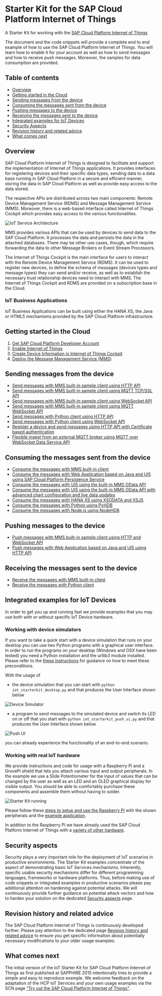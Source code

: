 # Starter Kit for the SAP Cloud Platform Internet of Things

A Starter Kit for working with the [SAP Cloud Platform Internet of Things](https://help.sap.com/viewer/product/SAP_CP_IOT_2.0/Cloud/en-US)

The document and the code snippets will provide a complete end to end example of how to use the SAP Cloud Platform Internet of Things. You will learn how to enable it for your account as
well as how to send messages and how to receive push messages. Moreover, the samples for data consumption are provided. 

## Table of contents

* [Overview](#overview)
* [Getting started in the Cloud](#getting-started-in-the-cloud)
* [Sending messages from the device](#sending-messages-from-the-device)
* [Consuming the messages sent from the device](#consuming-the-messages-sent-from-the-device)
* [Pushing messages to the device](#pushing-messages-to-the-device)
* [Receiving the messages sent to the device](#receiving-the-messages-sent-to-the-device)
* [Integrated examples for IoT Devices](#integrated-examples-for-iot-devices)
* [Security Aspects](#security-aspects)
* [Revision history and related advice](#revision-history-and-related-advice)
* [What comes next](#what-comes-next)

## Overview

SAP Cloud Platform Internet of Things is designed to facilitate and support the implementation of Internet of Things applications. 
It provides interfaces for registering devices and their specific data types, sending data to a data base running in 
SAP Cloud Platform in a secure and efficient manner, storing the data in SAP Cloud Platform as well as provide easy access to the data stored.

The respective APIs are distributed across two main components: Remote Device Management Service (RDMS) and Message Management Service (MMS). 
Moreover, there is a web-based interface called Internet of Things Cockpit which provides easy access to the various functionalities.

![IoT Service Architecture](../images/system_architecture.png "IoT Service Architecture")

MMS provides various APIs that can be used by devices to send data to the SAP Cloud Platform. It processes the data and persists the data 
in the attached databases. There may be other use cases, though, which require forwarding the data to other Message Brokers or Event Stream Processors.

The Internet of Things Cockpit is the main interface for users to interact with the Remote Device Management Service (RDMS). 
It can be used to register new devices, to define the schema of messages (devices types and message types) they can send and/or receive, 
as well as to establish the necessary trust relationship devices need to interact with MMS. The Internet of Things Cockpit and RDMS 
are provided on a subscription base in the Cloud.

### IoT Business Applications

IoT Business Applications can be built using either the HANA XS, the Java or HTML5 mechanisms provided by the SAP Cloud Platform infrastructure. 

## Getting started in the Cloud

1. [Get SAP Cloud Platform Developer Account](prerequisites/account)
2. [Enable Internet of Things](prerequisites/service)
3. [Create Device Information in Internet of Things Cockpit](prerequisites/cockpit)
4. [Deploy the Message Management Service (MMS)](prerequisites/mms)

## Sending messages from the device

* [Send messages with MMS built-in sample client using HTTP API](apps/built-in/sending/http)
* [Send messages with MMS built-in sample client using MQTT TCP/SSL API](apps/built-in/sending/mqtttcp)
* [Send messages with MMS built-in sample client using WebSocket API](apps/built-in/sending/ws)
* [Send messages with MMS built-in sample client using MQTT WebSocket API](apps/built-in/sending/mqttws)
* [Send messages with Python client using HTTP API](apps/python/sending/http)
* [Send messages with Python client using WebSocket API](apps/python/sending/ws)
* [Register a device and send messages using HTTP API with Certificate based authentication](apps/java/authentication/com.sap.iot.starterkit.cert)
* [Flexible ingest from an external MQTT broker using MQTT over WebSocket Data Service API](examples/java/com.sap.iot.starterkit.mqtt.ingest)

## Consuming the messages sent from the device

* [Consume the messages with MMS built-in client](apps/built-in/consumption)
* [Consume the messages with Web Application based on Java and UI5 using SAP Cloud Platform Persistence Service](apps/java/consumption)
* [Consume the messages with UI5 using the built-in MMS OData API](apps/ui5/consumption)
* [Consume the messages with UI5 using the built-in MMS OData API with advanced chart configuration and live data updates](apps/ui5/consumption-advanced)
* [Consume the messages with HANA XS using XSODATA and XSJS](apps/xs/consumption)
* [Consume the messages with Python using PyHDB](apps/python/consumption)
* [Consume the messages with Node.js using NodeHDB](apps/nodejs/consumption)

## Pushing messages to the device

* [Push messages with MMS built-in sample client using HTTP and WebSocket API](apps/built-in/pushing)
* [Push messages with Web Application based on Java and UI5 using HTTP API](apps/java/consumption)

## Receiving the messages sent to the device

* [Receive the messages with MMS built-in client](apps/built-in/receiving)
* [Receive the messages with Python client](apps/python/receiving)

## Integrated examples for IoT Devices

In order to get you up and running fast we provide examples that you may use both with or without specific IoT Device hardware.

### Working with device simulators

If you want to take a quick start with a device simulation that runs on your desktop you can use two Python programs with a graphical user interface. In
order to run the programs on your desktop (Windows and OSX have been tested) you need a Python installation and the urllib3 module installed.
Please refer to the [these instructions](examples/python/iot-starterkit-for-desktop/README.md) for guidance on how to meet these preconditions.

With the usage of
- the device simulation that you can start with ```python iot_starterkit_desktop.py``` and that produces the User Interface shown below

![Device Simulator](../images/device_simulator.jpg?raw=true "Device Simulator")

- a program to send messages to the simulated device and switch its LED on or off that you start with ```python iot_starterkit_push_ui.py``` and that produces the User Interface shown below

![Push UI](../images/push_ui.jpg?raw=true "Push UI")

you can already experience the functionality of an end-to-end scenario.

### Working with real IoT hardware

We provide instructions and code for usage with a Raspberry Pi and a GrovePi shield that lets you attach various input and output peripherals. In the
example we use a Slide Potentiometer for the input of values that can be changed by the user as well as an LED and an OLED graphical display for visible
output. You should be able to comfortably purchase these components and assemble them without having to solder.

![Starter Kit running](../images/starterkit_running_01.jpg "Starter Kit running")

Please follow these [steps to setup and use the Raspberry Pi](./hardware/raspberry-pi/README.md) with the shown peripherals and the 
[example application](examples/python/iot-starterkit-for-pi-and-grove-peripherals/iot_starterkit_pi_and_grove_peripherals.py).

In addition to the Raspberry Pi we have already used the SAP Cloud Platform Internet of Things with a [variety of other hardware](./hardware).

## Security aspects

Security plays a very important role for the deployment of IoT scenarios in
productive environments. The Starter Kit examples concentrate of the aspect of
demonstrating basic IoT Services mechanisms. Inherently, specific usable
security mechanisms differ for different programming languages, frameworks or
hardware platforms. Thus, before making use of code snippets or integrated
examples in productive scenarios please pay additional attention on hardening
against potential attacks. We will continuously provide further guidance on
potential attack vectors and how to harden your solution on the dedicated
[Security aspects](./../misc/security/README.md) page.

## Revision history and related advice

The SAP Cloud Platform Internet of Things is continuously developed further. Please pay attention to
the dedicated page [Revision history and related advice](./../misc/revision-history/README.md) to ensure you get specific
information about potentially necessary modifications to your older usage
examples.

## What comes next

The initial version of the IoT Starter Kit for SAP Cloud Platform Internet of Things as first published at SAPPHIRE 2015 intentionally tries to provide a simple and easy to
reproduce example. We welcome feedback on the adaptation of the HCP IoT Services and your own usage examples via the SCN page ["Try out the SAP Cloud Platform Internet of Things"](https://blogs.sap.com/2015/04/29/try-out-the-sap-hana-cloud-platform-internet-of-things-iot-services/).
